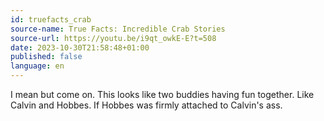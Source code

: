 ```yaml
---
id: truefacts_crab
source-name: True Facts: Incredible Crab Stories
source-url: https://youtu.be/i9qt_owkE-E?t=508
date: 2023-10-30T21:58:48+01:00
published: false
language: en
---
```


I mean but come on. This looks like two buddies having fun together. Like Calvin and Hobbes. If Hobbes was firmly attached to Calvin's ass.
